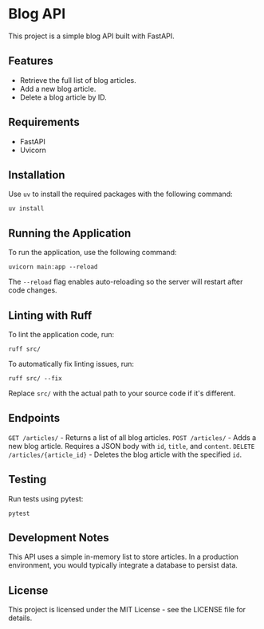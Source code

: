 # Blog API

This project is a simple blog API built with FastAPI.

## Features

- Retrieve the full list of blog articles.
- Add a new blog article.
- Delete a blog article by ID.

## Requirements

- FastAPI
- Uvicorn

## Installation

Use `uv` to install the required packages with the following command:
```
uv install
```

## Running the Application

To run the application, use the following command:
```
uvicorn main:app --reload
```
The `--reload` flag enables auto-reloading so the server will restart after code changes.

## Linting with Ruff

To lint the application code, run:
```
ruff src/
```
To automatically fix linting issues, run:
```
ruff src/ --fix
```
Replace `src/` with the actual path to your source code if it's different.

## Endpoints

`GET /articles/` - Returns a list of all blog articles.
`POST /articles/` - Adds a new blog article. Requires a JSON body with `id`, `title`, and `content`.
`DELETE /articles/{article_id}` - Deletes the blog article with the specified `id`.

## Testing

Run tests using pytest:
```
pytest
```

## Development Notes

This API uses a simple in-memory list to store articles. In a production environment, you would typically integrate a database to persist data.

## License

This project is licensed under the MIT License - see the LICENSE file for details.
